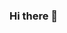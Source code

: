 ### Hi there 👋

<!--
**anjalio7/anjalio7** is a ✨ _special_ ✨ repository because its `README.md` (this file) appears on your GitHub profile.

Here are some ideas to get you started:

- 🔭 I’m currently working on angular, data science, machine learning, django
- 🌱 I’m currently learning data science, machine learning
- 👯 I’m looking to collaborate on python, ds, ml
- 💬 Ask me about angular, data science, machine learning
- 📫 How to reach me: o7services032@gmail.com
